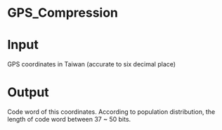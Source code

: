 GPS_Compression
===============

# Input #

GPS coordinates in Taiwan (accurate to six decimal place)

# Output #

Code word of this coordinates. 
According to population distribution, the length of code word between 37 ~ 50 bits.
